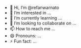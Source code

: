 - 👋 Hi, I’m @refanwarnato
- 👀 I’m interested in ...
- 🌱 I’m currently learning ...
- 💞️ I’m looking to collaborate on ...
- 📫 How to reach me ...
- 😄 Pronouns: ...
- ⚡ Fun fact: ...

<!---
refanwarnato/refanwarnato is a ✨ special ✨ repository because its `README.md` (this file) appears on your GitHub profile.
You can click the Preview link to take a look at your changes.
--->
